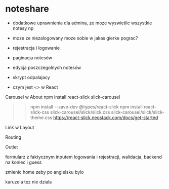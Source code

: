 # noteshare

- dodatkowe uprawnienia dla admina, ze moze wyswietlic wszystkie notesy np
- moze ze niezalogowany moze sobie w jakas gierke pograc?
- rejestracja i logowanie

- paginacja notesów
- edycja poszczegolnych notesów 
- skrypt odpalajacy 

- czym jest <> w React

Carousel w About
npm install react-slick slick-carousel
>> npm install --save-dev @types/react-slick
>> npm install react-slick-css slick-carousel/slick/slick.css slick-carousel/slick/slick-theme.css
https://react-slick.neostack.com/docs/get-started

Link w Layout 

Routing

Outlet

formularz z faktycznym inputem logowania i rejestracji, walidacja, backend na koniec i guess

zmienic home zeby po angielsku bylo

karuzela tez nie dziala